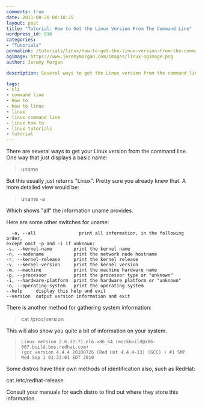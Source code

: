 ```yaml
---
comments: true
date: 2011-08-20 08:18:25
layout: post
title: "Tutorial: How to Get the Linux Version From The Command Line"
wordpress_id: 916
categories:
- "Tutorials"
permalink: /tutorials/linux/how-to-get-the-linux-version-from-the-command-line/
ogimage: https://www.jeremymorgan.com/images/linux-ogimage.png
author: Jeremy Morgan

description: Several ways to get the Linux version from the command line.

tags:
- cli
- command line
- How to
- how to linux
- linux
- linux command line
- linux how to
- linux tutorials
- tutorial
---
```


There are several ways to get your Linux version from the command line. One way that just displays a basic name:


> uname


But this usually just returns "Linux". Pretty sure you already knew that. A more detailed view would be:


> uname -a


Which shows "all" the information uname provides.

Here are some other switches for uname:

    
      -a, --all                print all information, in the following order,
    except omit -p and -i if unknown:
    -s, --kernel-name        print the kernel name
    -n, --nodename           print the network node hostname
    -r, --kernel-release     print the kernel release
    -v, --kernel-version     print the kernel version
    -m, --machine            print the machine hardware name
    -p, --processor          print the processor type or "unknown"
    -i, --hardware-platform  print the hardware platform or "unknown"
    -o, --operating-system   print the operating system
    --help     display this help and exit
    --version  output version information and exit


There is another method for gathering system information:


> cat /proc/version


This will also show you quite a bit of information on your system.


> 

>     
>     Linux version 2.6.32-71.el6.x86_64 (mockbuild@x86-007.build.bos.redhat.com)
>     (gcc version 4.4.4 20100726 (Red Hat 4.4.4-13) (GCC) ) #1 SMP Wed Sep 1 01:33:01 EDT 2010
> 
> 



Some distros have their own methods of identification also, such as RedHat:

cat /etc/redhat-release

Consult your manuals for each distro to find out where they store this information.


